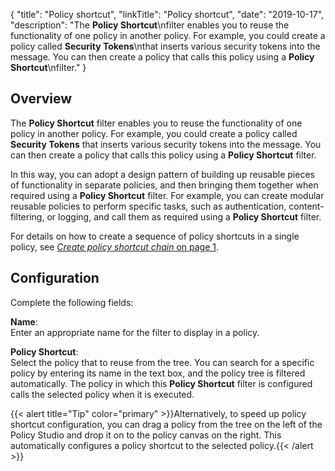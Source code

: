 {
"title": "Policy shortcut",
"linkTitle": "Policy shortcut",
"date": "2019-10-17",
"description": "The **Policy Shortcut**\\nfilter enables you to reuse the functionality of one policy in another policy. For example, you could create a policy called **Security Tokens**\\nthat inserts various security tokens into the message. You can then create a policy that calls this policy using a **Policy Shortcut**\\nfilter."
}
﻿
<div id="p_utility_policy_shortcut_overview">

Overview
--------

The **Policy Shortcut**
filter enables you to reuse the functionality of one policy in another policy. For example, you could create a policy called **Security Tokens**
that inserts various security tokens into the message. You can then create a policy that calls this policy using a **Policy Shortcut**
filter.

In this way, you can adopt a design pattern of building up reusable pieces of functionality in separate policies, and then bringing them together when required using a **Policy Shortcut**
filter. For example, you can create modular reusable policies to perform specific tasks, such as authentication, content-filtering, or logging, and call them as required using a **Policy Shortcut**
filter.

For details on how to create a sequence of policy shortcuts in a single policy, see [*Create policy shortcut chain* on page 1](utility_policy_shortcut_chain.htm).

</div>

<div id="p_utility_policy_shortcut_conf">

Configuration
-------------

Complete the following fields:

**Name**:\
Enter an appropriate name for the filter to display in a policy.

**Policy Shortcut**:\
Select the policy that to reuse from the tree. You can search for a specific policy by entering its name in the text box, and the policy tree is filtered automatically. The policy in which this **Policy Shortcut**
filter is configured calls the selected policy when it is executed.

{{< alert title="Tip" color="primary" >}}Alternatively, to speed up policy shortcut configuration, you can drag a policy from the tree on the left of the Policy Studio and drop it on to the policy canvas on the right. This automatically configures a policy shortcut to the selected policy.{{< /alert >}}

</div>
